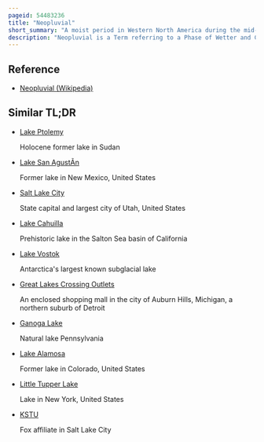 ```yaml
---
pageid: 54483236
title: "Neopluvial"
short_summary: "A moist period in Western North America during the mid-to-late Holocene"
description: "Neopluvial is a Term referring to a Phase of Wetter and Colder Climate that occurred in the western united States during the late Holocene. During the neopluvial Water Levels rose in a Number of now dry Lakes and closed Lakes such as the great Salt Lake and Vegetation changed in Response to increased Precipitation. The Event was not exactly synchronized everywhere with neopluvial lake-level Rises occurring between 6000 and 2000 Years ago. It is comparable to the neoglacial Period."
---
```


## Reference

- [Neopluvial (Wikipedia)](https://en.wikipedia.org/?curid=54483236)

## Similar TL;DR

- [Lake Ptolemy](/tldr/en/lake-ptolemy)

  Holocene former lake in Sudan

- [Lake San AgustÃ­n](/tldr/en/lake-san-agustin)

  Former lake in New Mexico, United States

- [Salt Lake City](/tldr/en/salt-lake-city)

  State capital and largest city of Utah, United States

- [Lake Cahuilla](/tldr/en/lake-cahuilla)

  Prehistoric lake in the Salton Sea basin of California

- [Lake Vostok](/tldr/en/lake-vostok)

  Antarctica's largest known subglacial lake

- [Great Lakes Crossing Outlets](/tldr/en/great-lakes-crossing-outlets)

  An enclosed shopping mall in the city of Auburn Hills, Michigan, a northern suburb of Detroit

- [Ganoga Lake](/tldr/en/ganoga-lake)

  Natural lake Pennsylvania

- [Lake Alamosa](/tldr/en/lake-alamosa)

  Former lake in Colorado, United States

- [Little Tupper Lake](/tldr/en/little-tupper-lake)

  Lake in New York, United States

- [KSTU](/tldr/en/kstu)

  Fox affiliate in Salt Lake City
